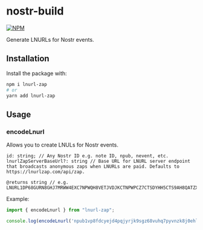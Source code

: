 # nostr-build
[![NPM](https://img.shields.io/npm/v/lnurl-zap.svg)](https://www.npmjs.com/package/lnurl-zap)

Generate LNURLs for Nostr events.

## Installation

Install the package with:

```bash
npm i lnurl-zap
# or
yarn add lnurl-zap
```

## Usage

### encodeLnurl

Allows you to create LNULs for Nostr events.

```
id: string; // Any Nostr ID e.g. note ID, npub, nevent, etc.
lnurlZapServerBaseUrl?: string // Base URL for LNURL server endpoint that broadcasts anonymous zaps when LNURLs are paid. Defaults to https://lnurlzap.com/api/zap. 

@returns string // e.g. LNURL1DP68GURN8GHJ7MRWW4EXC7NPWQH8VETJVDJKCTNPWPCZ7CTSDYHH5CTS9AH8QATZX9M8QWRXV33HJET2VS68QUT209EX56EEWDNH5D3CWE6KSUFHWPUHVMN6DVUX5VR9DPKXC6NKWANHQWRWXEJHZUMJDEC8XACJW3JE6
```

Example:

```js
import { encodeLnurl } from "lnurl-zap";

console.log(encodeLnurl('npub1vp8fdcyejd4pqjyrjk9sgz68vuhq7pyvnzk8j0ehlljvwgp8n6eqsrnpsw'))
```

